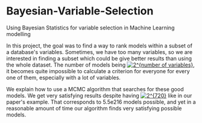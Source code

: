 # Bayesian-Variable-Selection
Using Bayesian Statistics for variable selection in Machine Learning modelling 


In this project, the goal was to find a way to rank models within a subset of a database's variables. Sometimes, we have too many variables, so we are interested in finding a subset which could be give better results than using the whole dataset. The number of models being <a href="http://www.codecogs.com/eqnedit.php?latex=2^{number&space;of&space;variables}" target="_blank"><img src="http://latex.codecogs.com/gif.latex?2^{number&space;of&space;variables}" title="2^{number of variables}" /></a>, it becomes quite impossible to calculate a criterion for everyone for every one of them, especially with a lot of variables.

We explain how to use a MCMC algorithm that searches for these good models. We get very satisfying results despite having <a href="http://www.codecogs.com/eqnedit.php?latex=2^{720}" target="_blank"><img src="http://latex.codecogs.com/gif.latex?2^{720}" title="2^{720}" /></a> like in our paper's example. That corresponds to 5.5e216 models possible, and yet in a reasonable amount of time our algorithm finds very satisfying possible models.
